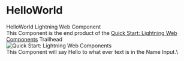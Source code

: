 # HelloWorld
HelloWorld Lightning Web Component\
This Component is the end product of the [Quick Start: Lightning Web Components](https://trailhead.salesforce.com/en/content/learn/projects/quick-start-lightning-web-components?trail_id=build-lightning-web-components) Trailhead\
![Quick Start: Lightning Web Components](https://res.cloudinary.com/hy4kyit2a/f_auto,fl_lossy,q_70/learn/projects/quick-start-lightning-web-components/a5b473dc9b5fec5a2aef823b218a35bf_badge.png)\
This Component will say Hello to what ever text is in the Name Input.\
